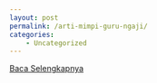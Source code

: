 ```yaml
---
layout: post
permalink: /arti-mimpi-guru-ngaji/
categories:
    - Uncategorized
---
```


[Baca Selengkapnya](/01)